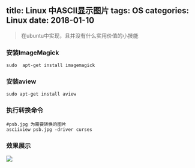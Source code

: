 title: Linux 中ASCII显示图片
tags: OS
categories: Linux
date: 2018-01-10
---
> 在ubuntu中实现，且并没有什么实用价值的小技能

### 安装ImageMagick
```shell
sudo  apt-get install imagemagick
```
### 安装aview
```shell
sudo apt-get install aview
```
<!-- more -->
### 执行转换命令
```shell
#psb.jpg 为需要转换的图片
asciiview psb.jpg -driver curses
```

### 效果展示
![](https://ws1.sinaimg.cn/large/006Xrlj6gy1flbrpat9goj30sq0ezqbq.jpg)
